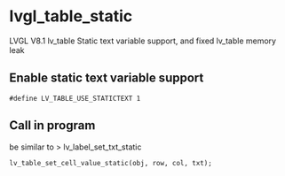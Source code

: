 # lvgl_table_static
LVGL V8.1 lv_table Static text variable support, and fixed lv_table memory leak

## Enable static text variable support
```
#define LV_TABLE_USE_STATICTEXT 1
```
## Call in program
be similar to > lv_label_set_txt_static
```
lv_table_set_cell_value_static(obj, row, col, txt);
```
